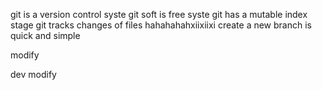 git is a version control syste
git soft is free syste
git has a mutable index stage
git tracks changes of files
hahahahahxiixiixi
create a new branch is quick and simple

modify 

dev modify
